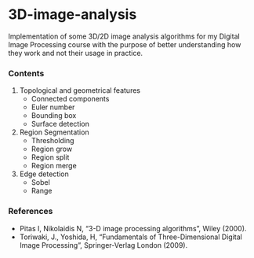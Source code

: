 # 3D-image-analysis
Implementation of some 3D/2D image analysis algorithms for my Digital Image Processing course with the purpose of better understanding how they work and not their usage in practice.

### Contents

1. Topological and geometrical features
   * Connected components
   * Euler number
   * Bounding box
   * Surface detection
2. Region Segmentation
   * Thresholding
   * Region grow
   * Region split
   * Region merge
3. Edge detection
   * Sobel
   * Range

### References
* Pitas I, Nikolaidis N, “3-D image processing algorithms”, Wiley (2000).
* Toriwaki, J., Yoshida, H, “Fundamentals of Three-Dimensional Digital Image Processing”, Springer-Verlag London (2009).
